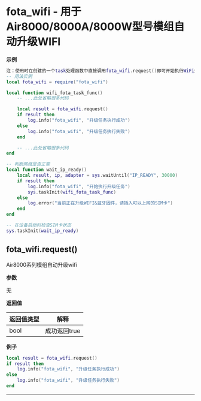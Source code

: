 # fota_wifi - 用于Air8000/8000A/8000W型号模组自动升级WIFI

**示例**

```lua
注：使用时在创建的一个task处理函数中直接调用fota_wifi.request()即可开始执行WiFi升级任务
-- 用法实例
local fota_wifi = require("fota_wifi")

local function wifi_fota_task_func()
    -- ...此处省略很多代码

    local result = fota_wifi.request()
    if result then
        log.info("fota_wifi", "升级任务执行成功")
    else
        log.info("fota_wifi", "升级任务执行失败")
    end

    -- ...此处省略很多代码
end

-- 判断网络是否正常
local function wait_ip_ready()
    local result, ip, adapter = sys.waitUntil("IP_READY", 30000)
    if result then
        log.info("fota_wifi", "开始执行升级任务")
        sys.taskInit(wifi_fota_task_func)
    else
        log.error("当前正在升级WIFI&蓝牙固件，请插入可以上网的SIM卡")
    end
end

-- 在设备启动时检查SIM卡状态
sys.taskInit(wait_ip_ready)

```

## fota_wifi.request()

Air8000系列模组自动升级wifi

**参数**

无

**返回值**

|返回值类型|解释|
|-|-|
|bool|成功返回true|

**例子**

```lua
local result = fota_wifi.request()
if result then
    log.info("fota_wifi", "升级任务执行成功")
else
    log.info("fota_wifi", "升级任务执行失败")
end

```

---


